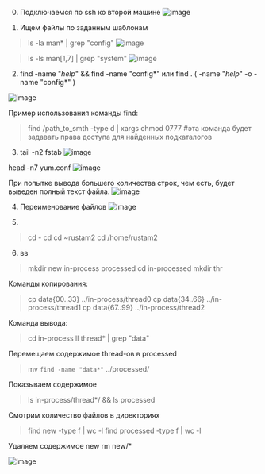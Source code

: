 0. Подключаемся по ssh ко второй машине
![image](https://user-images.githubusercontent.com/87946097/143620682-9896e705-e5c0-4de3-8ce4-5d6708e422e1.png)

1) Ищем файлы по заданным шаблонам
> ls -la man* | grep "config"
![image](https://user-images.githubusercontent.com/87946097/143625399-8dcab144-7f4a-44c2-a147-b8e1854aa420.png)

> ls -ls man[1,7] | grep "system"
![image](https://user-images.githubusercontent.com/87946097/143625516-48779812-6776-4e85-befe-a11298b189b1.png)

2) find -name "*help*" && find -name "config*"
 или
 find . \( -name "*help*" -o -name "config*" \)

![image](https://user-images.githubusercontent.com/87946097/143626428-7b91afa5-aa05-4278-a515-a3d917a7dd0e.png)

Пример использования команды find:

> find /path_to_smth -type d | xargs chmod 0777
#эта команда будет задавать права доступа для найденных подкаталогов

3) tail -n2 fstab
![image](https://user-images.githubusercontent.com/87946097/143655003-0afab91a-09ad-47dd-ad34-3df4988352f4.png)

head -n7 yum.conf
![image](https://user-images.githubusercontent.com/87946097/143655622-e8c6ffb4-6c21-4653-be06-59f6d7f88b32.png)

При попытке вывода большего количества строк, чем есть, будет выведен полный текст файла.
![image](https://user-images.githubusercontent.com/87946097/143658165-c058ab58-0135-4411-b1f5-dcc07508aef4.png)

4) Переименование файлов
![image](https://user-images.githubusercontent.com/87946097/143659405-c276816d-a8d8-4395-b965-1d3e4a4f8c3e.png)

5)
>cd -
>cd 
>cd ~rustam2
>cd /home/rustam2

6) вв

> mkdir new in-process processed
> cd in-processed
> mkdir thr

Команды копирования:
> cp data{00..33} ../in-process/thread0
> cp data{34..66} ../in-process/thread1
> cp data{67..99} ../in-process/thread2

Команда вывода:
> cd in-process
> ll thread* | grep "data"

Перемещаем содержимое thread-ов в processed
> mv `find -name "data*"` ../processed/

Показываем содержимое
> ls in-process/thread*/ && ls processed

Смотрим количество файлов в директориях
> find new -type f | wc -l
> find processed -type f | wc -l

Удаляем содержимое new
rm new/*

![image](https://user-images.githubusercontent.com/87946097/143662159-672ec5f3-fc0c-4b90-a9dd-72ad24b62e23.png)










